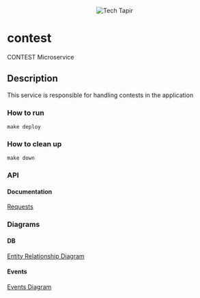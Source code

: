 <p align="center">
  <img alt="Tech Tapir" src="https://techtapir.com/statics/img/tech_tapir_white_small.png">
</p>

# contest
CONTEST Microservice


## Description
This service is responsible for handling contests in the application

### How to run
```make deploy```

### How to clean up
```make down```

### API
#### Documentation
[Requests](https://documenter.getpostman.com/view/11912430/Tz5tWuwo)

### Diagrams
#### DB
[Entity Relationship Diagram](https://drive.google.com/file/d/1qaXC3nH9tOm1ll4XVzTmE4hhTuPUQISN/view?usp=sharing)

#### Events
[Events Diagram](https://drive.google.com/file/d/1igHaG43xl66pC1CAs8shMo04Ipxl0yWd/view?usp=sharing)